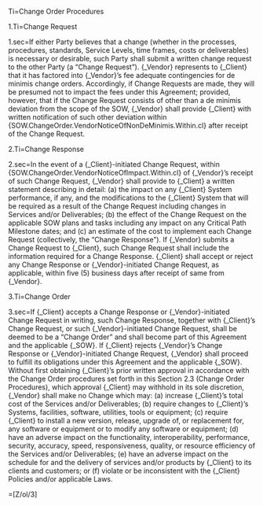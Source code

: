 Ti=Change Order Procedures

1.Ti=Change Request

1.sec=If either Party believes that a change (whether in the processes, procedures, standards, Service Levels, time frames, costs or deliverables) is necessary or desirable, such Party shall submit a written change request to the other Party (a “Change Request”). {_Vendor} represents to {_Client} that it has factored into {_Vendor}’s fee adequate contingencies for de minimis change orders. Accordingly, if Change Requests are made, they will be presumed not to impact the fees under this Agreement; provided, however, that if the Change Request consists of other than a de minimis deviation from the scope of the SOW, {_Vendor} shall provide {_Client} with written notification of such other deviation within {SOW.ChangeOrder.VendorNoticeOfNonDeMinimis.Within.cl} after receipt of the Change Request.

2.Ti=Change Response

2.sec=In the event of a {_Client}-initiated Change Request, within {SOW.ChangeOrder.VendorNoticeOfImpact.Within.cl} of {_Vendor}’s receipt of such Change Request, {_Vendor} shall provide to {_Client} a written statement describing in detail: (a) the impact on any {_Client} System performance, if any, and the modifications to the {_Client} System that will be required as a result of the Change Request including changes in Services and/or Deliverables; (b) the effect of the Change Request on the applicable SOW plans and tasks including any impact on any Critical Path Milestone dates; and (c) an estimate of the cost to implement each Change Request (collectively, the “Change Response”). If {_Vendor} submits a Change Request to {_Client}, such Change Request shall include the information required for a Change Response. {_Client} shall accept or reject any Change Response or {_Vendor}-initiated Change Request, as applicable, within five (5) business days after receipt of same from {_Vendor}.

3.Ti=Change Order

3.sec=If {_Client} accepts a Change Response or {_Vendor}-initiated Change Request in writing, such Change Response, together with {_Client}’s Change Request, or such {_Vendor}-initiated Change Request, shall be deemed to be a “Change Order” and shall become part of this Agreement and the applicable {_SOW}. If {_Client} rejects {_Vendor}’s Change Response or {_Vendor}-initiated Change Request, {_Vendor} shall proceed to fulfill its obligations under this Agreement and the applicable {_SOW}. Without first obtaining {_Client}’s prior written approval in accordance with the Change Order procedures set forth in this Section 2.3 (Change Order Procedures), which approval {_Client} may withhold in its sole discretion, {_Vendor} shall make no Change which may: (a) increase {_Client}’s total cost of the Services and/or Deliverables; (b) require changes to {_Client}’s Systems, facilities, software, utilities, tools or equipment; (c) require {_Client} to install a new version, release, upgrade of, or replacement for, any software or equipment or to modify any software or equipment; (d) have an adverse impact on the functionality, interoperability, performance, security, accuracy, speed, responsiveness, quality, or resource efficiency of the Services and/or Deliverables; (e) have an adverse impact on the schedule for and the delivery of services and/or products by {_Client} to its clients and customers; or (f) violate or be inconsistent with the {_Client} Policies and/or applicable Laws.

=[Z/ol/3]
